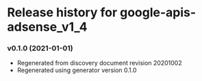 # Release history for google-apis-adsense_v1_4

### v0.1.0 (2021-01-01)

* Regenerated from discovery document revision 20201002
* Regenerated using generator version 0.1.0

